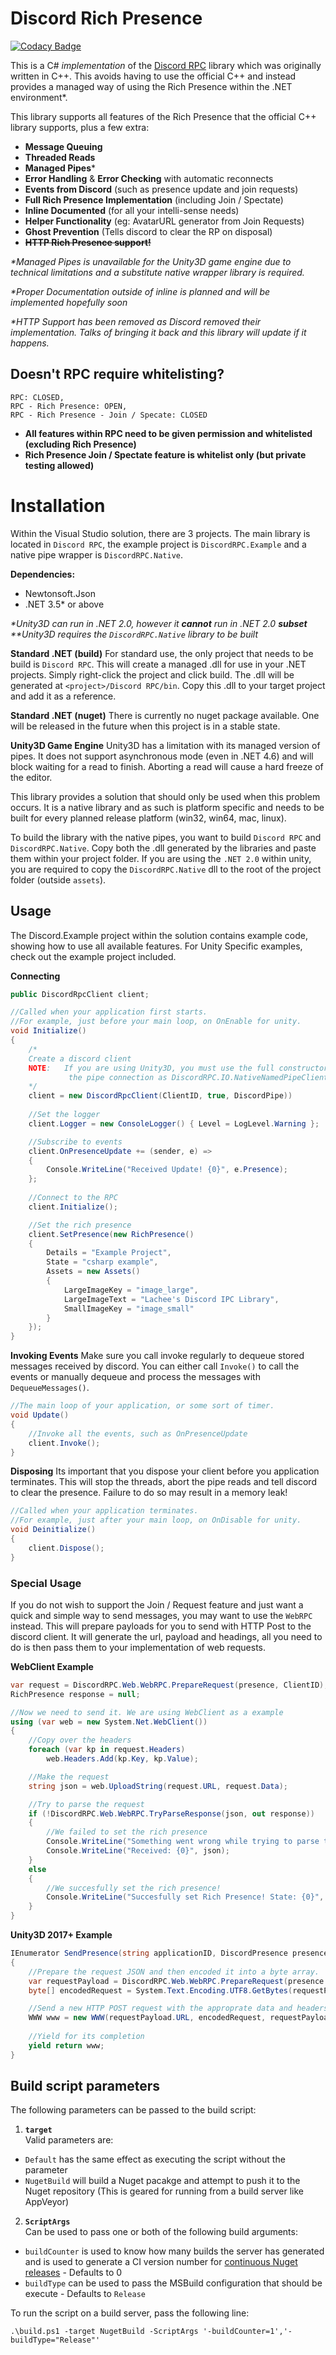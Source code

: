 # Discord Rich Presence

[![Codacy Badge](https://api.codacy.com/project/badge/Grade/a3fc8999eb734774bff83179fee2409e)](https://app.codacy.com/app/Lachee/discord-rpc-csharp?utm_source=github.com&utm_medium=referral&utm_content=Lachee/discord-rpc-csharp&utm_campaign=badger)


This is a C# _implementation_ of the [Discord RPC](https://github.com/discordapp/discord-rpc) library which was originally written in C++. This avoids having to use the official C++ and instead provides a managed way of using the Rich Presence within the .NET environment*.

This library supports all features of the Rich Presence that the official C++ library supports, plus a few extra:
 - **Message Queuing**
 - **Threaded Reads**
 - **Managed Pipes***
 - **Error Handling** & **Error Checking** with automatic reconnects
 - **Events from Discord** (such as presence update and join requests)
 - **Full Rich Presence Implementation** (including Join / Spectate)
 - **Inline Documented** (for all your intelli-sense needs)
 - **Helper Functionality** (eg: AvatarURL generator from Join Requests)
 - **Ghost Prevention** (Tells discord to clear the RP on disposal)
 - ~~**HTTP Rich Presence support!**~~ 

_*Managed Pipes is unavailable for the Unity3D game engine due to technical limitations and a substitute native wrapper library is required._

_*Proper Documentation outside of inline is planned and will be implemented hopefully soon_

_*HTTP Support has been removed as Discord removed their implementation. Talks of bringing it back and this library will update if it happens._

## Doesn't RPC require whitelisting?
```
RPC: CLOSED,
RPC - Rich Presence: OPEN,
RPC - Rich Presence - Join / Specate: CLOSED
```
* __All features within RPC need to be given permission and whitelisted (excluding Rich Presence)__
* __Rich Presence Join / Spectate feature is whitelist only (but private testing allowed)__

# Installation
Within the Visual Studio solution, there are 3 projects. The main library is located in `Discord RPC`, the example project is `DiscordRPC.Example` and a native pipe wrapper is `DiscordRPC.Native`. 

**Dependencies:**
 - Newtonsoft.Json 
 - .NET 3.5* or above
 
_*Unity3D can run in .NET 2.0, however it **cannot** run in .NET 2.0 __subset___
_**Unity3D requires the `DiscordRPC.Native` library to be built_

**Standard .NET (build)**
For standard use, the only project that needs to be build is `Discord RPC`. This will create a managed .dll for use in your .NET projects. Simply right-click the project and click build. The .dll will be generated at `<project>/Discord RPC/bin`. Copy this .dll to your target project and add it as a reference.

**Standard .NET (nuget)**
There is currently no nuget package available. One will be released in the future when this project is in a stable state.

**Unity3D Game Engine**
Unity3D has a limitation with its managed version of pipes. It does not support asynchronous mode (even in .NET 4.6) and will block waiting for a read to finish. Aborting a read will cause a hard freeze of the editor.

This library provides a solution that should only be used when this problem occurs. It is a native library and as such is platform specific and needs to be built for every planned release platform (win32, win64, mac, linux). 

To build the library with the native pipes, you want to build `Discord RPC` and `DiscordRPC.Native`. Copy both the .dll generated by the libraries and paste them within your project folder. If you are using the `.NET 2.0` within unity, you are required to copy the `DiscordRPC.Native` dll to the root of the project folder (outside `assets`).


## Usage

The Discord.Example project within the solution contains example code, showing how to use all available features. For Unity Specific examples, check out the example project included. 

**Connecting**
```csharp
public DiscordRpcClient client;

//Called when your application first starts.
//For example, just before your main loop, on OnEnable for unity.
void Initialize() 
{
	/*
	Create a discord client
	NOTE: 	If you are using Unity3D, you must use the full constructor and define
			 the pipe connection as DiscordRPC.IO.NativeNamedPipeClient
	*/
	client = new DiscordRpcClient(ClientID, true, DiscordPipe))					
	
	//Set the logger
	client.Logger = new ConsoleLogger() { Level = LogLevel.Warning };

	//Subscribe to events
	client.OnPresenceUpdate += (sender, e) =>
	{
		Console.WriteLine("Received Update! {0}", e.Presence);
	};
	
	//Connect to the RPC
	client.Initialize();

	//Set the rich presence
	client.SetPresence(new RichPresence()
	{
		Details = "Example Project",
		State = "csharp example",
		Assets = new Assets()
		{
			LargeImageKey = "image_large",
			LargeImageText = "Lachee's Discord IPC Library",
			SmallImageKey = "image_small"
		}
	});	
}
```

**Invoking Events**
Make sure you call invoke regularly to dequeue stored messages received by discord. You can either call `Invoke()` to call the events or manually dequeue and process the messages with `DequeueMessages()`.
```csharp
//The main loop of your application, or some sort of timer.
void Update() 
{
	//Invoke all the events, such as OnPresenceUpdate
	client.Invoke();
}
```

**Disposing**
Its important that you dispose your client before you application terminates. This will stop the threads, abort the pipe reads and tell discord to clear the presence. Failure to do so may result in a memory leak!
```csharp
//Called when your application terminates.
//For example, just after your main loop, on OnDisable for unity.
void Deinitialize() 
{
	client.Dispose();
}
```
### Special Usage
If you do not wish to support the Join / Request feature and just want a quick and simple way to send messages, you may want to use the `WebRPC` instead. This will prepare payloads for you to send with HTTP Post to the discord client. It will generate the url, payload and headings, all you need to do is then pass them to your implementation of web requests.

**WebClient Example**
```csharp
var request = DiscordRPC.Web.WebRPC.PrepareRequest(presence, ClientID);
RichPresence response = null;

//Now we need to send it. We are using WebClient as a example
using (var web = new System.Net.WebClient())
{
	//Copy over the headers
	foreach (var kp in request.Headers)
		web.Headers.Add(kp.Key, kp.Value);

	//Make the request
	string json = web.UploadString(request.URL, request.Data);

	//Try to parse the request
	if (!DiscordRPC.Web.WebRPC.TryParseResponse(json, out response))
	{
		//We failed to set the rich presence
		Console.WriteLine("Something went wrong while trying to parse the response!");
		Console.WriteLine("Received: {0}", json);
	}
	else
	{
		//We succesfully set the rich presence!
		Console.WriteLine("Succesfully set Rich Presence! State: {0}", response.State);
	}
}
```

**Unity3D 2017+ Example**
```csharp
IEnumerator SendPresence(string applicationID, DiscordPresence presence)
{
	//Prepare the request JSON and then encoded it into a byte array.
	var requestPayload = DiscordRPC.Web.WebRPC.PrepareRequest(presence.ToRichPresence(), applicationID);
	byte[] encodedRequest = System.Text.Encoding.UTF8.GetBytes(requestPayload.Data);

	//Send a new HTTP POST request with the approprate data and headers from the payload
	WWW www = new WWW(requestPayload.URL, encodedRequest, requestPayload.Headers);
	
	//Yield for its completion
	yield return www;
}
```


## Build script parameters
The following parameters can be passed to the build script:
1. **`target`**  
Valid parameters are:
- `Default` has the same effect as executing the script without the parameter
- `NugetBuild` will build a Nuget pacakge and attempt to push it to the Nuget repository (This is geared for running from a build server like AppVeyor)
2. **`ScriptArgs`**  
Can be used to pass one or both of the following build arguments:
- `buildCounter` is used to know how many builds the server has generated and is used to generate a CI version number for [continuous Nuget releases](https://www.xavierdecoster.com/post/2013/04/29/semantic-versioning-auto-incremented-nuget-package-versions.html) - Defaults to 0
- `buildType` can be used to pass the MSBuild configuration that should be execute - Defaults to `Release`

To run the script on a build server, pass the following line:
```
.\build.ps1 -target NugetBuild -ScriptArgs '-buildCounter=1','-buildType="Release"'
```
